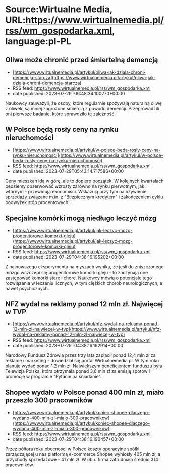 # Source:Wirtualne Media, URL:https://www.wirtualnemedia.pl/rss/wm_gospodarka.xml, language:pl-PL

## Oliwa może chronić przed śmiertelną demencją
 - [https://www.wirtualnemedia.pl/artykul/oliwa-jak-dziala-chroni-demencja-starcza](https://www.wirtualnemedia.pl/artykul/oliwa-jak-dziala-chroni-demencja-starcza)
 - RSS feed: https://www.wirtualnemedia.pl/rss/wm_gospodarka.xml
 - date published: 2023-07-29T06:48:34.100270+00:00

Naukowcy zauważyli, że osoby, które regularnie spożywają naturalną oliwę z oliwek, są mniej zagrożone śmiercią z powodu demencji. Przeprowadzili oni pierwsze badanie, które sprawdziło tę zależność.

## W Polsce będą rosły ceny na rynku nieruchomości
 - [https://www.wirtualnemedia.pl/artykul/w-polsce-beda-rosly-ceny-na-rynku-nieruchomosci](https://www.wirtualnemedia.pl/artykul/w-polsce-beda-rosly-ceny-na-rynku-nieruchomosci)
 - RSS feed: https://www.wirtualnemedia.pl/rss/wm_gospodarka.xml
 - date published: 2023-07-29T05:43:14.717586+00:00

Ceny mieszkań idą w górę, ale to dopiero początek. W kolejnych kwartałach będziemy obserwować wzrosty zarówno na rynku pierwotnym, jak i wtórnym - przewidują ekonomiści. Wskazują przy tym na ożywienie sprzedaży związane m.in. z "Bezpiecznym kredytem" i zakończeniem cyklu podwyżek stóp procentowych.

## Specjalne komórki mogą niedługo leczyć mózg
 - [https://www.wirtualnemedia.pl/artykul/jak-leczyc-mozg-progenitorowe-komorki-gleju](https://www.wirtualnemedia.pl/artykul/jak-leczyc-mozg-progenitorowe-komorki-gleju)
 - RSS feed: https://www.wirtualnemedia.pl/rss/wm_gospodarka.xml
 - date published: 2023-07-29T04:38:16.195202+00:00

Z najnowszego eksperymentu na myszach wynika, że jeśli do zniszczonego mózgu wszczepi się progenitorowe komórki gleju - to zaczynają one zastępować komórki stare i chore. Naukowcy mówią o potencjale tego rozwiązania w leczeniu licznych, w tym ciężkich chorób neurologicznych, a nawet psychicznych.

## NFZ wydał na reklamy ponad 12 mln zł. Najwięcej w TVP
 - [https://www.wirtualnemedia.pl/artykul/nfz-wydal-na-reklamy-ponad-12-mln-zl-najwiecej-w-tvp](https://www.wirtualnemedia.pl/artykul/nfz-wydal-na-reklamy-ponad-12-mln-zl-najwiecej-w-tvp)
 - RSS feed: https://www.wirtualnemedia.pl/rss/wm_gospodarka.xml
 - date published: 2023-07-29T04:38:16.192914+00:00

Narodowy Fundusz Zdrowia przez trzy lata zapłacił ponad 12,4 mln zł za reklamę i marketing - dowiedział się portal Wirtualnemedia.pl. W tym roku planuje wydać ponad 1,2 mln zł. Największym beneficjentem funduszu była Telewizja Polska, która otrzymała ponad 3,6 mln zł za emisję spotów i promocję w programie "Pytanie na śniadanie".

## Shopee wydało w Polsce ponad 400 mln zł, miało przeszło 300 pracowników
 - [https://www.wirtualnemedia.pl/artykul/koniec-shopee-dlaczego-wydano-400-mln-zl-mialo-300-pracownikow](https://www.wirtualnemedia.pl/artykul/koniec-shopee-dlaczego-wydano-400-mln-zl-mialo-300-pracownikow)
 - RSS feed: https://www.wirtualnemedia.pl/rss/wm_gospodarka.xml
 - date published: 2023-07-29T04:38:16.190457+00:00

Przez półtora roku obecności w Polsce koszty operacyjne spółki zarządzającej u nas platformą e-commerce Shopee wyniosły 405 mln zł, a przychody sprzedażowe - 41 mln zł. W ub.r. firma zatrudniała średnio 314 pracowników.

